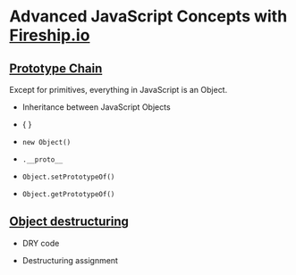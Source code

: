 # Advanced JavaScript Concepts with [Fireship.io](https://fireship.io)

## [Prototype Chain](https://fireship.io/courses/js/102-prototype-chain/)

Except for primitives, everything in JavaScript is an Object.

- Inheritance between JavaScript Objects

- { }

- `new Object()`

- `.__proto__`

- `Object.setPrototypeOf()`

- `Object.getPrototypeOf()`

## [Object destructuring](https://fireship.io/courses/js/102-destructuring/)

- DRY code

- Destructuring assignment

